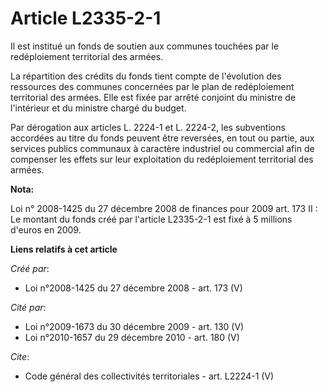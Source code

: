 # Article L2335-2-1

Il est institué un fonds de soutien aux communes touchées par le redéploiement territorial des armées. 

La répartition des crédits du fonds tient compte de l'évolution des ressources des communes concernées par le plan de
redéploiement territorial des armées. Elle est fixée par arrêté conjoint du ministre de l'intérieur et du ministre chargé du
budget. 

Par dérogation aux articles L. 2224-1 et L. 2224-2, les subventions accordées au titre du fonds peuvent être reversées, en
tout ou partie, aux services publics communaux à caractère industriel ou commercial afin de compenser les effets sur leur
exploitation du redéploiement territorial des armées.

**Nota:**

Loi n° 2008-1425 du 27 décembre 2008 de finances pour 2009  art. 173 II : Le montant du fonds créé par l'article L2335-2-1
est fixé à 5 millions d'euros en  2009.

**Liens relatifs à cet article**

_Créé par_:

  - Loi n°2008-1425 du 27 décembre 2008 - art. 173 (V)

_Cité par_:

  - Loi n°2009-1673 du 30 décembre 2009 - art. 130 (V)
  - Loi n°2010-1657 du 29 décembre 2010 - art. 180 (V)

_Cite_:

  - Code général des collectivités territoriales - art. L2224-1 (V)
